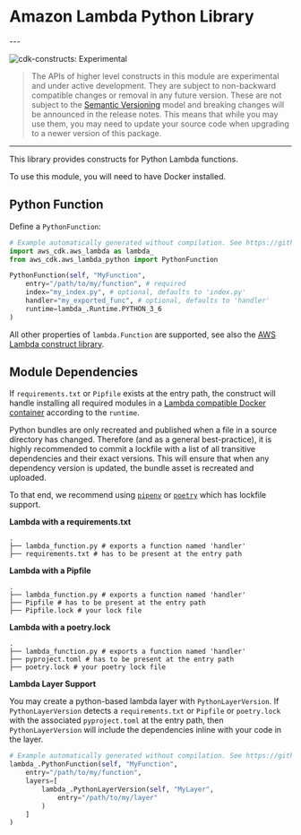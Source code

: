 # Amazon Lambda Python Library

<!--BEGIN STABILITY BANNER-->---


![cdk-constructs: Experimental](https://img.shields.io/badge/cdk--constructs-experimental-important.svg?style=for-the-badge)

> The APIs of higher level constructs in this module are experimental and under active development.
> They are subject to non-backward compatible changes or removal in any future version. These are
> not subject to the [Semantic Versioning](https://semver.org/) model and breaking changes will be
> announced in the release notes. This means that while you may use them, you may need to update
> your source code when upgrading to a newer version of this package.

---
<!--END STABILITY BANNER-->

This library provides constructs for Python Lambda functions.

To use this module, you will need to have Docker installed.

## Python Function

Define a `PythonFunction`:

```python
# Example automatically generated without compilation. See https://github.com/aws/jsii/issues/826
import aws_cdk.aws_lambda as lambda_
from aws_cdk.aws_lambda_python import PythonFunction

PythonFunction(self, "MyFunction",
    entry="/path/to/my/function", # required
    index="my_index.py", # optional, defaults to 'index.py'
    handler="my_exported_func", # optional, defaults to 'handler'
    runtime=lambda_.Runtime.PYTHON_3_6
)
```

All other properties of `lambda.Function` are supported, see also the [AWS Lambda construct library](https://github.com/aws/aws-cdk/tree/master/packages/%40aws-cdk/aws-lambda).

## Module Dependencies

If `requirements.txt` or `Pipfile` exists at the entry path, the construct will handle installing
all required modules in a [Lambda compatible Docker container](https://gallery.ecr.aws/sam/build-python3.7)
according to the `runtime`.

Python bundles are only recreated and published when a file in a source directory has changed.
Therefore (and as a general best-practice), it is highly recommended to commit a lockfile with a
list of all transitive dependencies and their exact versions.
This will ensure that when any dependency version is updated, the bundle asset is recreated and uploaded.

To that end, we recommend using [`pipenv`](https://pipenv-fork.readthedocs.io/en/latest/basics.html#example-pipfile-lock) or [`poetry`](https://python-poetry.org/docs/basic-usage/#commit-your-poetrylock-file-to-version-control) which has lockfile support.

**Lambda with a requirements.txt**

```plaintext
.
├── lambda_function.py # exports a function named 'handler'
├── requirements.txt # has to be present at the entry path
```

**Lambda with a Pipfile**

```plaintext
.
├── lambda_function.py # exports a function named 'handler'
├── Pipfile # has to be present at the entry path
├── Pipfile.lock # your lock file
```

**Lambda with a poetry.lock**

```plaintext
.
├── lambda_function.py # exports a function named 'handler'
├── pyproject.toml # has to be present at the entry path
├── poetry.lock # your poetry lock file
```

**Lambda Layer Support**

You may create a python-based lambda layer with `PythonLayerVersion`. If `PythonLayerVersion` detects a `requirements.txt`
or `Pipfile` or `poetry.lock` with the associated `pyproject.toml` at the entry path, then `PythonLayerVersion` will include the dependencies inline with your code in the
layer.

```python
# Example automatically generated without compilation. See https://github.com/aws/jsii/issues/826
lambda_.PythonFunction(self, "MyFunction",
    entry="/path/to/my/function",
    layers=[
        lambda_.PythonLayerVersion(self, "MyLayer",
            entry="/path/to/my/layer"
        )
    ]
)
```
